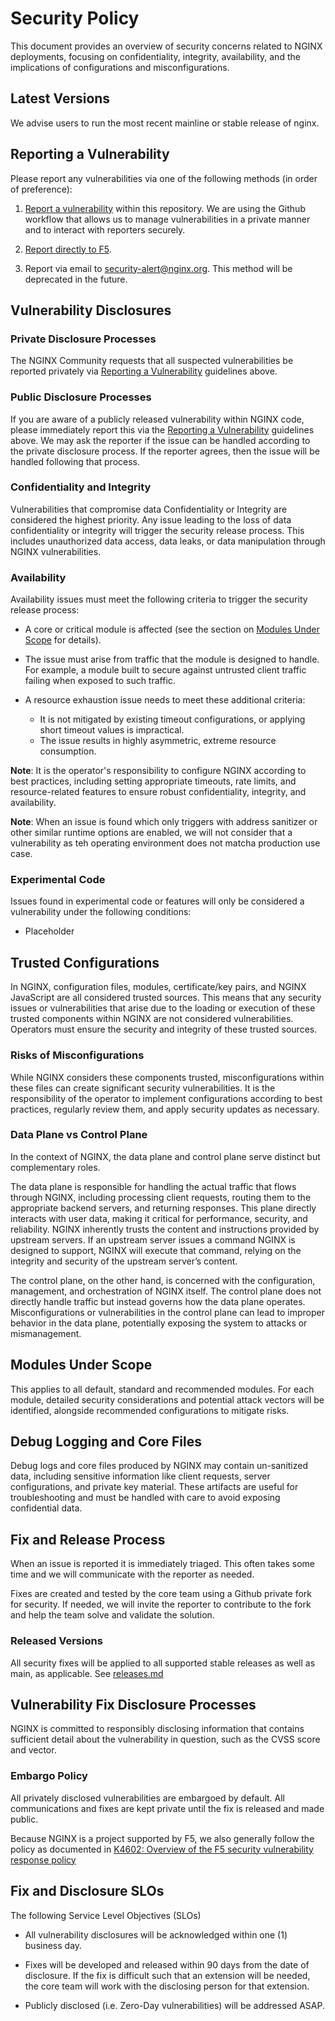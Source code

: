 # Security Policy

This document provides an overview of security concerns related to NGINX deployments, focusing on confidentiality, integrity, availability, and the implications of configurations and misconfigurations.

## Latest Versions

We advise users to run the most recent mainline or stable release of nginx.

## Reporting a Vulnerability

Please report any vulnerabilities via one of the following methods
(in order of preference):

1. [Report a vulnerability](https://docs.github.com/en/code-security/security-advisories/guidance-on-reporting-and-writing-information-about-vulnerabilities/privately-reporting-a-security-vulnerability)
within this repository. We are using the Github workflow that allows us to
manage vulnerabilities in a private manner and to interact with reporters
securely.

2. [Report directly to F5](https://www.f5.com/services/support/report-a-vulnerability).

3. Report via email to security-alert@nginx.org.
This method will be deprecated in the future.

## Vulnerability Disclosures

### Private Disclosure Processes

The NGINX Community requests that all suspected vulnerabilities be reported privately via [Reporting a Vulnerability](SECURITY.md#reporting-a-vulnerability) guidelines above.

### Public Disclosure Processes

If you are aware of a publicly released vulnerability within NGINX code, please immediately report this via the [Reporting a Vulnerability](SECURITY.md#reporting-a-vulnerability) guidelines above.  We may ask the reporter if the issue can be handled according to the private disclosure process.  If the reporter agrees, then the issue will be handled following that process.

### Confidentiality and Integrity

Vulnerabilities that compromise data Confidentiality or Integrity are considered the highest priority. Any issue leading to the loss of data confidentiality or integrity will trigger the security release process. This includes unauthorized data access, data leaks, or data manipulation through NGINX vulnerabilities.

### Availability

Availability issues must meet the following criteria to trigger the security release process:

- A core or critical module is affected (see the section on [Modules Under Scope](/SECURITY.md#modules-under-scope) for details).
- The issue must arise from traffic that the module is designed to handle. For example, a module built to secure against untrusted client traffic failing when exposed to such traffic.

- A resource exhaustion issue needs to meet these additional criteria:
  - It is not mitigated by existing timeout configurations, or applying short timeout values is impractical.
  - The issue results in highly asymmetric, extreme resource consumption.

**Note**: It is the operator's responsibility to configure NGINX according to best practices, including setting appropriate timeouts, rate limits, and resource-related features to ensure robust confidentiality, integrity, and availability.

**Note**: When an issue is found which only triggers with address sanitizer or other similar runtime options are enabled, we will not consider that a vulnerability as teh operating environment does not matcha  production use case.

### Experimental Code

Issues found in experimental code or features will only be considered a vulnerability under the following conditions:

- Placeholder

## Trusted Configurations

In NGINX, configuration files, modules, certificate/key pairs, and NGINX JavaScript are all considered trusted sources. This means that any security issues or vulnerabilities that arise due to the loading or execution of these trusted components within NGINX are not considered vulnerabilities. Operators must ensure the security and integrity of these trusted sources.

### Risks of Misconfigurations

While NGINX considers these components trusted, misconfigurations within these files can create significant security vulnerabilities. It is the responsibility of the operator to implement configurations according to best practices, regularly review them, and apply security updates as necessary.

### Data Plane vs Control Plane
In the context of NGINX, the data plane and control plane serve distinct but complementary roles.

The data plane is responsible for handling the actual traffic that flows through NGINX, including processing client requests, routing them to the appropriate backend servers, and returning responses. This plane directly interacts with user data, making it critical for performance, security, and reliability. NGINX inherently trusts the content and instructions provided by upstream servers. If an upstream server issues a command NGINX is designed to support, NGINX will execute that command, relying on the integrity and security of the upstream server’s content.

The control plane, on the other hand, is concerned with the configuration, management, and orchestration of NGINX itself. The control plane does not directly handle traffic but instead governs how the data plane operates. Misconfigurations or vulnerabilities in the control plane can lead to improper behavior in the data plane, potentially exposing the system to attacks or mismanagement.

## Modules Under Scope
This applies to all default, standard and recommended modules. For each module, detailed security considerations and potential attack vectors will be identified, alongside recommended configurations to mitigate risks.

## Debug Logging and Core Files
Debug logs and core files produced by NGINX may contain un-sanitized data, including sensitive information like client requests, server configurations, and private key material. These artifacts are useful for troubleshooting and  must be handled with care to avoid exposing confidential data.

## Fix and Release Process

When an issue is reported it is immediately triaged.  This often takes some time and we will communicate with the reporter as needed.  

Fixes are created and tested by the core team using a Github private fork for security.  If needed, we will invite the reporter to contribute to the fork and help the team solve and validate the solution.

### Released Versions

All security fixes will be applied to all supported stable releases as well as main, as applicable.  See [releases.md]()

## Vulnerability Fix Disclosure Processes

NGINX is committed to responsibly disclosing information that contains sufficient detail about the vulnerability in question, such as the CVSS score and vector.

### Embargo Policy

All privately disclosed vulnerabilities are embargoed by default.  All communications and fixes are kept private until the fix is released and made public.

Because NGINX is a project supported by F5, we also generally follow the policy as documented in [K4602: Overview of the F5 security vulnerability response policy](https://my.f5.com/manage/s/article/K4602)

## Fix and Disclosure SLOs

The following Service Level Objectives (SLOs) 

* All vulnerability disclosures will be  acknowledged within one (1) business day.

* Fixes will be developed and released within 90 days from the date of disclosure.  If the fix is difficult such that an extension will be needed, the core team will work with the disclosing person for that extension.

* Publicly disclosed (i.e. Zero-Day vulnerabilities) will be addressed ASAP.

